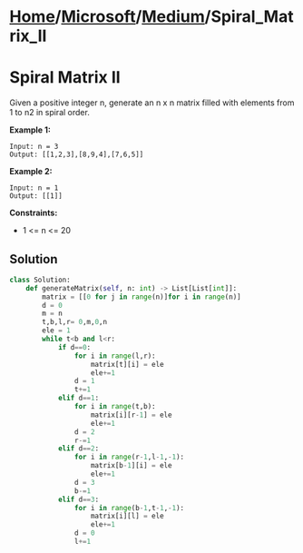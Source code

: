 # [Home](./../../..)/[Microsoft](./../..)/[Medium](./..)/Spiral_Matrix_II
<h1>Spiral Matrix II</h1>

<p>
Given a positive integer n, generate an n x n matrix filled with elements from 1 to n2 in spiral order.

</p>

<b>Example 1:</b>

    Input: n = 3
    Output: [[1,2,3],[8,9,4],[7,6,5]]
    
<b>Example 2:</b>

    Input: n = 1
    Output: [[1]]

<b>Constraints:</b>

- 1 <= n <= 20

<h2>Solution</h2>

```python
class Solution:
    def generateMatrix(self, n: int) -> List[List[int]]:
        matrix = [[0 for j in range(n)]for i in range(n)]
        d = 0
        m = n
        t,b,l,r= 0,m,0,n
        ele = 1
        while t<b and l<r:
            if d==0:
                for i in range(l,r):
                    matrix[t][i] = ele
                    ele+=1
                d = 1
                t+=1
            elif d==1:
                for i in range(t,b):
                    matrix[i][r-1] = ele
                    ele+=1
                d = 2
                r-=1
            elif d==2:
                for i in range(r-1,l-1,-1):
                    matrix[b-1][i] = ele
                    ele+=1
                d = 3
                b-=1
            elif d==3:
                for i in range(b-1,t-1,-1):
                    matrix[i][l] = ele
                    ele+=1
                d = 0
                l+=1
```
